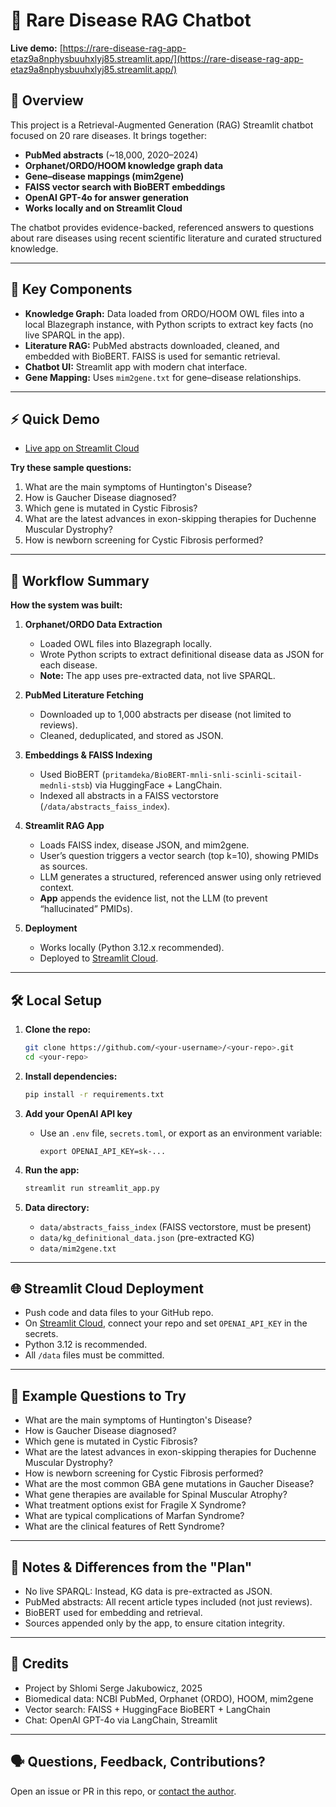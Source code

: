# 🧬 Rare Disease RAG Chatbot

**Live demo:** [https://rare-disease-rag-app-etaz9a8nphysbuuhxlyj85.streamlit.app/](https://rare-disease-rag-app-etaz9a8nphysbuuhxlyj85.streamlit.app/)

## 🚀 Overview

This project is a Retrieval-Augmented Generation (RAG) Streamlit chatbot focused on 20 rare diseases. It brings together:

- **PubMed abstracts** (~18,000, 2020–2024)
- **Orphanet/ORDO/HOOM knowledge graph data**
- **Gene–disease mappings (mim2gene)**
- **FAISS vector search with BioBERT embeddings**
- **OpenAI GPT-4o for answer generation**
- **Works locally and on Streamlit Cloud**

The chatbot provides evidence-backed, referenced answers to questions about rare diseases using recent scientific literature and curated structured knowledge.

---

## 🧩 Key Components

- **Knowledge Graph:** Data loaded from ORDO/HOOM OWL files into a local Blazegraph instance, with Python scripts to extract key facts (no live SPARQL in the app).
- **Literature RAG:** PubMed abstracts downloaded, cleaned, and embedded with BioBERT. FAISS is used for semantic retrieval.
- **Chatbot UI:** Streamlit app with modern chat interface.
- **Gene Mapping:** Uses `mim2gene.txt` for gene–disease relationships.

---

## ⚡️ Quick Demo

- [Live app on Streamlit Cloud](https://rare-disease-rag-app-etaz9a8nphysbuuhxlyj85.streamlit.app/)

**Try these sample questions:**

1. What are the main symptoms of Huntington's Disease?
2. How is Gaucher Disease diagnosed?
3. Which gene is mutated in Cystic Fibrosis?
4. What are the latest advances in exon-skipping therapies for Duchenne Muscular Dystrophy?
5. How is newborn screening for Cystic Fibrosis performed?

---

## 🔄 Workflow Summary

**How the system was built:**

1. **Orphanet/ORDO Data Extraction**
   - Loaded OWL files into Blazegraph locally.
   - Wrote Python scripts to extract definitional disease data as JSON for each disease.
   - **Note:** The app uses pre-extracted data, not live SPARQL.

2. **PubMed Literature Fetching**
   - Downloaded up to 1,000 abstracts per disease (not limited to reviews).
   - Cleaned, deduplicated, and stored as JSON.

3. **Embeddings & FAISS Indexing**
   - Used BioBERT (`pritamdeka/BioBERT-mnli-snli-scinli-scitail-mednli-stsb`) via HuggingFace + LangChain.
   - Indexed all abstracts in a FAISS vectorstore (`/data/abstracts_faiss_index`).

4. **Streamlit RAG App**
   - Loads FAISS index, disease JSON, and mim2gene.
   - User’s question triggers a vector search (top k=10), showing PMIDs as sources.
   - LLM generates a structured, referenced answer using only retrieved context.
   - **App** appends the evidence list, not the LLM (to prevent “hallucinated” PMIDs).

5. **Deployment**
   - Works locally (Python 3.12.x recommended).
   - Deployed to [Streamlit Cloud](https://rare-disease-rag-app-etaz9a8nphysbuuhxlyj85.streamlit.app/).

---

## 🛠️ Local Setup

1. **Clone the repo:**

    ```bash
    git clone https://github.com/<your-username>/<your-repo>.git
    cd <your-repo>
    ```

2. **Install dependencies:**

    ```bash
    pip install -r requirements.txt
    ```

3. **Add your OpenAI API key**  
   - Use an `.env` file, `secrets.toml`, or export as an environment variable:
     ```
     export OPENAI_API_KEY=sk-...
     ```

4. **Run the app:**

    ```bash
    streamlit run streamlit_app.py
    ```

5. **Data directory:**  
   - `data/abstracts_faiss_index` (FAISS vectorstore, must be present)
   - `data/kg_definitional_data.json` (pre-extracted KG)
   - `data/mim2gene.txt`

---

## 🌐 Streamlit Cloud Deployment

- Push code and data files to your GitHub repo.
- On [Streamlit Cloud](https://streamlit.io/cloud), connect your repo and set `OPENAI_API_KEY` in the secrets.
- Python 3.12 is recommended.
- All `/data` files must be committed.

---

## 📄 Example Questions to Try

- What are the main symptoms of Huntington's Disease?
- How is Gaucher Disease diagnosed?
- Which gene is mutated in Cystic Fibrosis?
- What are the latest advances in exon-skipping therapies for Duchenne Muscular Dystrophy?
- How is newborn screening for Cystic Fibrosis performed?
- What are the most common GBA gene mutations in Gaucher Disease?
- What gene therapies are available for Spinal Muscular Atrophy?
- What treatment options exist for Fragile X Syndrome?
- What are typical complications of Marfan Syndrome?
- What are the clinical features of Rett Syndrome?

---

## 📝 Notes & Differences from the "Plan"

- No live SPARQL: Instead, KG data is pre-extracted as JSON.
- PubMed abstracts: All recent article types included (not just reviews).
- BioBERT used for embedding and retrieval.
- Sources appended only by the app, to ensure citation integrity.

---

## 📢 Credits

- Project by Shlomi Serge Jakubowicz, 2025
- Biomedical data: NCBI PubMed, Orphanet (ORDO), HOOM, mim2gene
- Vector search: FAISS + HuggingFace BioBERT + LangChain
- Chat: OpenAI GPT-4o via LangChain, Streamlit

---

## 🗣️ Questions, Feedback, Contributions?

Open an issue or PR in this repo, or [contact the author](mailto:jshlomi81@email.com).
